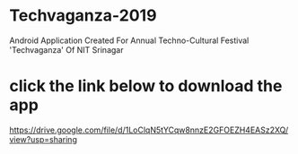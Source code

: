 # Techvaganza-2019
Android Application Created For Annual Techno-Cultural Festival 'Techvaganza' Of NIT Srinagar
# click the link below to download the app
https://drive.google.com/file/d/1LoClqN5tYCqw8nnzE2GFOEZH4EASz2XQ/view?usp=sharing
